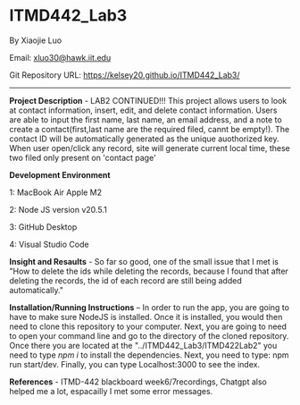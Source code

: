 
# ITMD442_Lab3
By Xiaojie Luo

Email: xluo30@hawk.iit.edu


Git Repository URL:  https://kelsey20.github.io/ITMD442_Lab3/

----

**Project Description** - LAB2 CONTINUED!!! This project allows users to look at contact information, insert, edit, and delete contact information. Users are able to input the first name, last name, an email address, and a note to create a contact(first,last name are the required filed, cannt be empty!). The contact ID will be automatically generated as the unique auothorized key. When user open/click any record, site will generate current local time, these two filed only present on 'contact page'

**Development Environment** 

1: MacBook Air Apple M2 

2: Node JS version v20.5.1 

3: GitHub Desktop 

4: Visual Studio Code

**Insight and Resaults** - So far so good, one of the small issue that I met is "How to delete the ids while deleting the records, because I found that after deleting the records, the id of each record are still being added automatically."

**Installation/Running Instructions** – In order to run the app, you are going to have to make sure NodeJS is installed. Once it is installed, you would then need to clone this repository to your computer. Next, you are going to need to open your command line and go to the directory of the cloned repository. Once there you are located at the "../ITMD442_Lab3/ITMD422Lab2" you need to type *npm i* to install the dependencies. Next, you need to type: npm run start/dev. Finally, you can type Localhost:3000 to see the index.


**References** - ITMD-442 blackboard week6/7recordings, Chatgpt also helped me a lot, espacailly I met some error messages.
